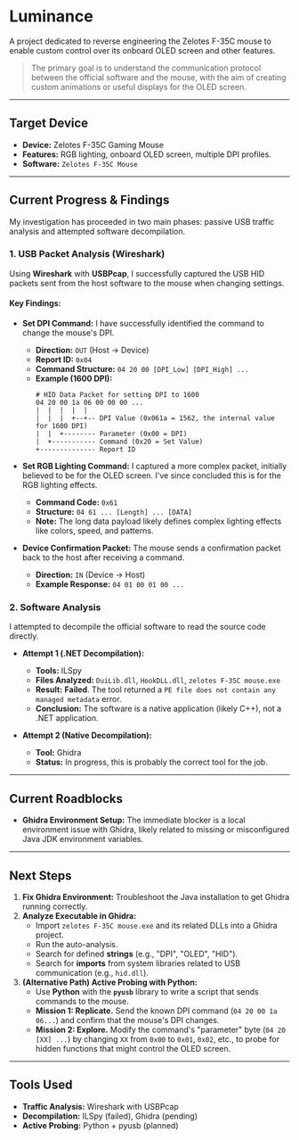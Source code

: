 # Luminance

A project dedicated to reverse engineering the Zelotes F-35C mouse to enable custom control over its onboard OLED screen and other features.

> The primary goal is to understand the communication protocol between the official software and the mouse, with the aim of creating custom animations or useful displays for the OLED screen.

---

## Target Device

* **Device:** Zelotes F-35C Gaming Mouse
* **Features:** RGB lighting, onboard OLED screen, multiple DPI profiles.
* **Software:** `Zelotes F-35C Mouse`

---

## Current Progress & Findings

My investigation has proceeded in two main phases: passive USB traffic analysis and attempted software decompilation.

### 1. USB Packet Analysis (Wireshark)

Using **Wireshark** with **USBPcap**, I successfully captured the USB HID packets sent from the host software to the mouse when changing settings.

#### Key Findings:

* **Set DPI Command:** I have successfully identified the command to change the mouse's DPI.
    * **Direction:** `OUT` (Host -> Device)
    * **Report ID:** `0x04`
    * **Command Structure:** `04 20 00 [DPI_Low] [DPI_High] ...`
    * **Example (1600 DPI):**
        ```hex
        # HID Data Packet for setting DPI to 1600
        04 20 00 1a 06 00 00 00 ...
        |  |  |  |  |
        |  |  |  +--+-- DPI Value (0x061a = 1562, the internal value for 1600 DPI)
        |  |  +-------- Parameter (0x00 = DPI)
        |  +----------- Command (0x20 = Set Value)
        +-------------- Report ID
        ```

* **Set RGB Lighting Command:** I captured a more complex packet, initially believed to be for the OLED screen. I've since concluded this is for the RGB lighting effects.
    * **Command Code:** `0x61`
    * **Structure:** `04 61 ... [Length] ... [DATA]`
    * **Note:** The long data payload likely defines complex lighting effects like colors, speed, and patterns.

* **Device Confirmation Packet:** The mouse sends a confirmation packet back to the host after receiving a command.
    * **Direction:** `IN` (Device -> Host)
    * **Example Response:** `04 01 00 01 00 ...`

### 2. Software Analysis

I attempted to decompile the official software to read the source code directly.

* **Attempt 1 (.NET Decompilation):**
    * **Tools:** ILSpy
    * **Files Analyzed:** `DuiLib.dll`, `HookDLL.dll`, `zelotes F-35C mouse.exe`
    * **Result:** **Failed**. The tool returned a `PE file does not contain any managed metadata` error.
    * **Conclusion:** The software is a native application (likely C++), not a .NET application.

* **Attempt 2 (Native Decompilation):**
    * **Tool:** Ghidra
    * **Status:** In progress, this is probably the correct tool for the job.

---

## Current Roadblocks

* **Ghidra Environment Setup:** The immediate blocker is a local environment issue with Ghidra, likely related to missing or misconfigured Java JDK environment variables.

---

## Next Steps

1.  **Fix Ghidra Environment:** Troubleshoot the Java installation to get Ghidra running correctly.
2.  **Analyze Executable in Ghidra:**
    * Import `zelotes F-35C mouse.exe` and its related DLLs into a Ghidra project.
    * Run the auto-analysis.
    * Search for defined **strings** (e.g., "DPI", "OLED", "HID").
    * Search for **imports** from system libraries related to USB communication (e.g., `hid.dll`).
3.  **(Alternative Path) Active Probing with Python:**
    * Use **Python** with the **`pyusb`** library to write a script that sends commands to the mouse.
    * **Mission 1: Replicate.** Send the known DPI command (`04 20 00 1a 06...`) and confirm that the mouse's DPI changes.
    * **Mission 2: Explore.** Modify the command's "parameter" byte (`04 20 [XX] ...`) by changing `XX` from `0x00` to `0x01`, `0x02`, etc., to probe for hidden functions that might control the OLED screen.

---

## Tools Used

* **Traffic Analysis:** Wireshark with USBPcap
* **Decompilation:** ILSpy (failed), Ghidra (pending)
* **Active Probing:** Python + pyusb (planned)
